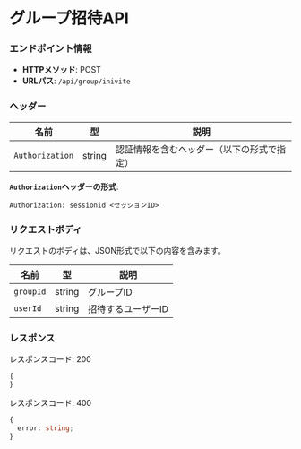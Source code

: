 # グループ招待API

### エンドポイント情報

- **HTTPメソッド**: POST
- **URLパス**: `/api/group/inivite`

### ヘッダー

| 名前            | 型     | 説明                                       |
| --------------- | ------ | ------------------------------------------ |
| `Authorization` | string | 認証情報を含むヘッダー（以下の形式で指定） |

**`Authorization`ヘッダーの形式**:

```
Authorization: sessionid <セッションID>
```

### リクエストボディ

リクエストのボディは、JSON形式で以下の内容を含みます。

| 名前      | 型     | 説明               |
| --------- | ------ | ------------------ |
| `groupId` | string | グループID         |
| `userId`  | string | 招待するユーザーID |

### レスポンス

レスポンスコード: 200

```ts
{
}
```

レスポンスコード: 400

```ts
{
  error: string;
}
```
